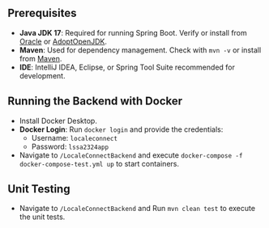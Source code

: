## Prerequisites
- **Java JDK 17**: Required for running Spring Boot. Verify or install from [Oracle](https://www.oracle.com/java/technologies/javase/jdk17-archive-downloads.html) or [AdoptOpenJDK](https://adoptopenjdk.net/?variant=openjdk17).
- **Maven**: Used for dependency management. Check with `mvn -v` or install from [Maven](https://maven.apache.org/install.html).
- **IDE**: IntelliJ IDEA, Eclipse, or Spring Tool Suite recommended for development.

## Running the Backend with Docker
- Install Docker Desktop.
- **Docker Login**: Run `docker login` and provide the credentials:
    - Username: `localeconnect`
    - Password: `lssa2324app`
- Navigate to `/LocaleConnectBackend` and execute `docker-compose -f docker-compose-test.yml up` to start containers.

## Unit Testing
- Navigate to `/LocaleConnectBackend` and Run `mvn clean test` to execute the unit tests.
